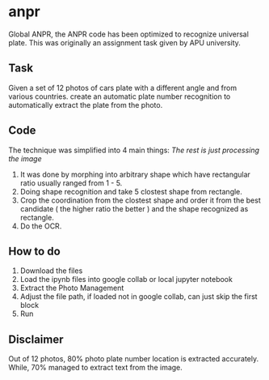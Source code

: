 # anpr
Global ANPR, the ANPR code has been optimized to recognize universal plate. This was originally an assignment task given by APU university.

## Task
Given a set of 12 photos of cars plate with a different angle and from various countries.
create an automatic plate number recognition to automatically extract the plate from the photo.

## Code
The technique was simplified into 4 main things: 
*The rest is just processing the image*
1. It was done by morphing into arbitrary shape which have rectangular ratio usually ranged from 1 - 5.
2. Doing shape recognition and take 5 clostest shape from rectangle.
3. Crop the coordination from the clostest shape and order it from the best candidate ( the higher ratio the better ) and the shape recognized as rectangle.
4. Do the OCR.

## How to do
1. Download the files
2. Load the ipynb files into google collab or local jupyter notebook
3. Extract the Photo Management
4. Adjust the file path, if loaded not in google collab, can just skip the first block
5. Run

## Disclaimer
Out of 12 photos, 80% photo plate number location is extracted accurately. While, 70% managed to extract text from the image.
